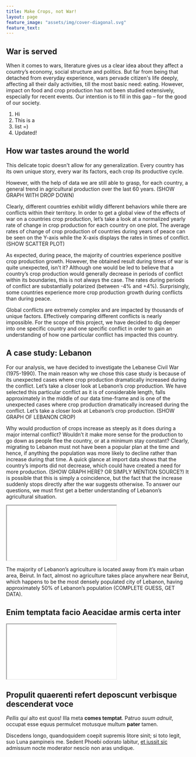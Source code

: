 ```yaml
---
title: Make Crops, not War!
layout: page
feature_image: "assets/img/cover-diagonal.svg"
feature_text:
---
```

## War is served

When it comes to wars, literature gives us a clear idea about they affect a country’s economy, social structure and politics. But far from being that detached from everyday experience, wars pervade citizen's life deeply, affecting all their daily activities, till the most basic need: eating. However, impact on food and crop production has not been studied extensively, especially for recent events. Our intention is to fill in this gap – for the good of our society.

1. Hi
2. This is a
3. list =)
4. Updated!

## How war tastes around the world

This delicate topic doesn't allow for any generalization. Every country has its own unique story, every war its factors, each crop its productive cycle.

However, with the help of data we are still able to grasp, for each country, a general trend in agricultural production over the last 60 years. 
(SHOW GRAPH WITH DROP DOWN)

Clearly, different countries exhibit wildly different behaviors while there are conflicts within their territory. In order to get a global view of the effects of war on a countries crop production, let’s take a look at a normalized yearly rate of change in crop production for each country on one plot. The average rates of change of crop production of countries during years of peace can be seen on the Y-axis while the X-axis displays the rates in times of conflict. (SHOW SCATTER PLOT)

As expected, during peace, the majority of countries experience positive crop production growth. However, the obtained result during times of war is quite unexpected, isn't it? Although one would be led to believe that a country’s crop production would generally decrease in periods of conflict within its boundaries, this is not always the case. The rates during periods of conflict are substantially polarized (between -4% and +4%). Surprisingly, some countries experience more crop production growth during conflicts than during peace.

Global conflicts are extremely complex and are impacted by thousands of unique factors.
Effectively comparing different conflicts is nearly impossible. For the scope of this project, we have decided to dig deeper into one specific country and one specific conflict in order to gain an understanding of how one particular conflict has impacted this country.

## A case study: Lebanon

For our analysis, we have decided to investigate the Lebanese Civil War (1975-1990). The main reason why we chose this case study is because of its unexpected cases where crop production dramatically increased during the conflict. Let’s take a closer look at Lebanon’s crop production. We have selected this particular conflict as it is of considerable length, falls approximately in the middle of our data time-frame and is one of the unexpected cases where crop production dramatically increased during the conflict. Let’s take a closer look at Lebanon’s crop production. (SHOW GRAPH OF LEBANON CROP)

Why would production of crops increase as steeply as it does during a major internal conflict? Wouldn’t it make more sense for the production to go down as people flee the country, or at a minimum stay constant? Clearly, migrating to Lebanon must not have been a popular plan at the time and hence, if anything the population was more likely to decline rather than increase during that time. A quick glance at import data shows that the country’s imports did not decrease, which could have created a need for more production. (SHOW GRAPH HERE? OR SIMPLY MENTION SOURCE?) It is possible that this is simply a coincidence, but the fact that the increase suddenly stops directly after the war suggests otherwise. To answer our questions, we must first get a better understanding of Lebanon’s agricultural situation.

<iframe class="plot" src="assets/plots/map-agri-leb.html"></iframe>

The majority of Lebanon’s agriculture is located away from it’s main urban area, Beirut. In fact, almost no agriculture takes place anywhere near Beirut, which happens to be the most densely populated city of Lebanon, having approximately 50% of Lebanon’s population (COMPLETE GUESS, GET DATA).    

## Enim temptata facio Aeacidae armis certa inter

<iframe class="plot" src="assets/plots/war-events.html"></iframe>

## Propulit quaerenti refert deposcunt verbisque descenderat voce

*Pellis qui* alto est quos! Illa meta **comes temptat**. Patruo *suum adnuit*,
occupat esse equus permulcet motusque multum **pater** tamen.

Discedens longo, quandoquidem coepit supremis litore sinit; si toto legit, suo
Luna pampineis me. Sedent Phoebi odorato labitur, [et iussit
sic](http://quisquislatronis.com/) admissum nocte moderator nescio non aras
undique.

<div class="flourish-embed" data-src="visualisation/1089802"></div>

<script src="https://public.flourish.studio/resources/embed.js"></script>
